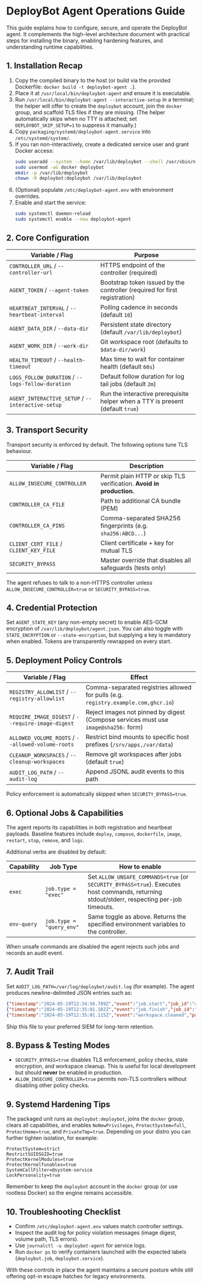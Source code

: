 # DeployBot Agent Operations Guide

This guide explains how to configure, secure, and operate the DeployBot agent. It complements the high-level architecture document with practical steps for installing the binary, enabling hardening features, and understanding runtime capabilities.

## 1. Installation Recap

1. Copy the compiled binary to the host (or build via the provided Dockerfile: `docker build -t deploybot-agent .`).
2. Place it at `/usr/local/bin/deploybot-agent` and ensure it is executable.
3. Run `/usr/local/bin/deploybot-agent --interactive-setup` in a terminal; the helper will offer to create the `deploybot` account, join the `docker` group, and scaffold TLS files if they are missing. (The helper automatically skips when no TTY is attached; set `DEPLOYBOT_SKIP_SETUP=1` to suppress it manually.)
4. Copy `packaging/systemd/deploybot-agent.service` into `/etc/systemd/system/`.
5. If you ran non-interactively, create a dedicated service user and grant Docker access:
   ```bash
   sudo useradd --system --home /var/lib/deploybot --shell /usr/sbin/nologin deploybot
   sudo usermod -aG docker deploybot
   mkdir -p /var/lib/deploybot
   chown -R deploybot:deploybot /var/lib/deploybot
   ```
6. (Optional) populate `/etc/deploybot-agent.env` with environment overrides.
7. Enable and start the service:
   ```bash
   sudo systemctl daemon-reload
   sudo systemctl enable --now deploybot-agent
   ```

## 2. Core Configuration

| Variable / Flag | Purpose |
| --- | --- |
| `CONTROLLER_URL` / `--controller-url` | HTTPS endpoint of the controller (required) |
| `AGENT_TOKEN` / `--agent-token` | Bootstrap token issued by the controller (required for first registration) |
| `HEARTBEAT_INTERVAL` / `--heartbeat-interval` | Polling cadence in seconds (default `10`) |
| `AGENT_DATA_DIR` / `--data-dir` | Persistent state directory (default `/var/lib/deploybot`) |
| `AGENT_WORK_DIR` / `--work-dir` | Git workspace root (defaults to `$data-dir/work`) |
| `HEALTH_TIMEOUT` / `--health-timeout` | Max time to wait for container health (default `60s`) |
| `LOGS_FOLLOW_DURATION` / `--logs-follow-duration` | Default follow duration for log tail jobs (default `2m`) |
| `AGENT_INTERACTIVE_SETUP` / `--interactive-setup` | Run the interactive prerequisite helper when a TTY is present (default `true`) |

## 3. Transport Security

Transport security is enforced by default. The following options tune TLS behaviour.

| Variable / Flag | Description |
| --- | --- |
| `ALLOW_INSECURE_CONTROLLER` | Permit plain HTTP or skip TLS verification. **Avoid in production.** |
| `CONTROLLER_CA_FILE` | Path to additional CA bundle (PEM) |
| `CONTROLLER_CA_PINS` | Comma-separated SHA256 fingerprints (e.g. `sha256:ABCD...`) |
| `CLIENT_CERT_FILE` / `CLIENT_KEY_FILE` | Client certificate + key for mutual TLS |
| `SECURITY_BYPASS` | Master override that disables all safeguards (tests only) |

The agent refuses to talk to a non-HTTPS controller unless `ALLOW_INSECURE_CONTROLLER=true` or `SECURITY_BYPASS=true`.

## 4. Credential Protection

Set `AGENT_STATE_KEY` (any non-empty secret) to enable AES-GCM encryption of `/var/lib/deploybot/agent.json`. You can also toggle with `STATE_ENCRYPTION` or `--state-encryption`, but supplying a key is mandatory when enabled. Tokens are transparently rewrapped on every start.

## 5. Deployment Policy Controls

| Variable / Flag | Effect |
| --- | --- |
| `REGISTRY_ALLOWLIST` / `--registry-allowlist` | Comma-separated registries allowed for pulls (e.g. `registry.example.com,ghcr.io`) |
| `REQUIRE_IMAGE_DIGEST` / `--require-image-digest` | Reject images not pinned by digest (Compose services must use `image@sha256:` form) |
| `ALLOWED_VOLUME_ROOTS` / `--allowed-volume-roots` | Restrict bind mounts to specific host prefixes (`/srv/apps,/var/data`) |
| `CLEANUP_WORKSPACES` / `--cleanup-workspaces` | Remove git workspaces after jobs (default `true`) |
| `AUDIT_LOG_PATH` / `--audit-log` | Append JSONL audit events to this path |

Policy enforcement is automatically skipped when `SECURITY_BYPASS=true`.

## 6. Optional Jobs & Capabilities

The agent reports its capabilities in both registration and heartbeat payloads. Baseline features include `deploy`, `compose`, `dockerfile`, `image`, `restart`, `stop`, `remove`, and `logs`.

Additional verbs are disabled by default:

| Capability | Job Type | How to enable |
| --- | --- | --- |
| `exec` | `job.type = "exec"` | Set `ALLOW_UNSAFE_COMMANDS=true` (or `SECURITY_BYPASS=true`). Executes host commands, returning stdout/stderr, respecting per-job timeouts. |
| `env-query` | `job.type = "query_env"` | Same toggle as above. Returns the specified environment variables to the controller. |

When unsafe commands are disabled the agent rejects such jobs and records an audit event.

## 7. Audit Trail

Set `AUDIT_LOG_PATH=/var/log/deploybot/audit.log` (for example). The agent produces newline-delimited JSON entries such as:

```json
{"timestamp":"2024-05-19T12:34:56.789Z","event":"job.start","job_id":"abc123","job_type":"deploy"}
{"timestamp":"2024-05-19T12:35:01.102Z","event":"job.finish","job_id":"abc123","job_type":"deploy","status":"succeeded","duration_ms":4313}
{"timestamp":"2024-05-19T12:35:01.115Z","event":"workspace.cleaned","path":"/var/lib/deploybot/work/web/main/20240519T123456Z"}
```

Ship this file to your preferred SIEM for long-term retention.

## 8. Bypass & Testing Modes

- `SECURITY_BYPASS=true` disables TLS enforcement, policy checks, state encryption, and workspace cleanup. This is useful for local development but should **never** be enabled in production.
- `ALLOW_INSECURE_CONTROLLER=true` permits non-TLS controllers without disabling other policy checks.

## 9. Systemd Hardening Tips

The packaged unit runs as `deploybot:deploybot`, joins the `docker` group, clears all capabilities, and enables `NoNewPrivileges`, `ProtectSystem=full`, `ProtectHome=true`, and `PrivateTmp=true`. Depending on your distro you can further tighten isolation, for example:

```
ProtectSystem=strict
RestrictSUIDSGID=true
ProtectKernelModules=true
ProtectKernelTunables=true
SystemCallFilter=@system-service
LockPersonality=true
```

Remember to keep the `deploybot` account in the `docker` group (or use rootless Docker) so the engine remains accessible.

## 10. Troubleshooting Checklist

- Confirm `/etc/deploybot-agent.env` values match controller settings.
- Inspect the audit log for policy violation messages (image digest, volume path, TLS errors).
- Use `journalctl -u deploybot-agent` for service logs.
- Run `docker ps` to verify containers launched with the expected labels (`deploybot.job`, `deploybot.service`).

With these controls in place the agent maintains a secure posture while still offering opt-in escape hatches for legacy environments.
